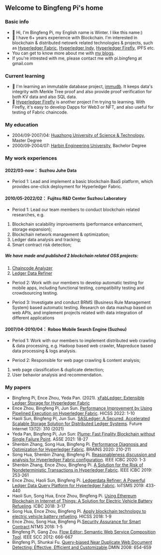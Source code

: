 ## Welcome to Bingfeng Pi's home

### Basic info 
- 👋 Hi, I'm Bingfeng Pi, my English name is Winter. I like this name:)
- 👀 I have 6+ years experience with Blockchain. I'm interested in blockchain & distributed netowrk related technologies & projects, such as [Hyperledger Fabric](https://github.com/hyperledger/fabric), [Hyperledger Indy](https://github.com/hyperledger/indy-node), [Hyperledger Firefly](https://github.com/hyperledger/firefly), IPFS etc. 
- You can get to know more about me with [my blogs](https://www.jianshu.com/u/e9bee1674dac). 
- If you're intrested with me, please contact me with pi.bingfeng at gmail.com


### Current learning
- 🌱 I'm learning an immutable database project, [immudb](https://github.com/codenotary/immudb). It keeps data's integrity with Merkle Tree proof and also provide proof verification for both KV data and also SQL data.
- 💞️ [Hyperledger Firefly](https://github.com/hyperledger/firefly) is another project I'm trying to learning. With Firefly, it's easy to develop Dapps for Web3 or NFT, and also useful for testing of Fabric chaincode. 

### My education
- 2004/09-2007/04: [Huazhong University of Science & Technology](https://www.hust.edu.cn/), Master Degree
- 2000/09-2004/07: [Harbin Engineering University](http://www.hrbeu.edu.cn/), Bachelor Degree

### My work experiences
#### 2022/03-now：  Suzhou Juhe Data
- Period 1: Lead and implement a basic blockchain BaaS platform, which provides one-click deployment for Hyperledger Fabric.

#### 2010/05-2022/02： Fujitsu R&D Center Suzhou Laboratory
- Period 1: Lead our team members to conduct blockchain related researches, e.g.
1. Blockchain scalability improvements (performance enhancement, storage expansion);
2. Blockchain network management & optimization;
3. Ledger data analysis and tracking;
4. Smart contract risk detection;
##### We have made and published 2 blockchain related OSS projects:
1. [Chaincode Analyzer](https://github.com/FujitsuLaboratories/ChaincodeAnalyzer)
2. [Ledger Data Refiner](https://github.com/FujitsuLaboratories/Ledger-Data-Refiner)

- Period 2: Work with our members to develop automatic testing for mobile apps, including functional testing, compatibility testing and crowdsourcing testing.

- Period 3: Investigate and conduct BRMS (Business Rule Management System) based automatic testing. Research on data mashup based on web APIs, and implement projects related with data integration of different applications

#### 2007/04-2010/04： Roboo Mobile Search Engine (Suzhou)
- Period 1: Work with our members to implement distributed web crawling & data processing, e.g. Hadoop based web crawler, Mapreduce based data processing & logs analysis.

- Period 2: Responsible for web page crawling & content analysis;
1. web page classification & duplicate detection;
2. User behavior analysis and recommendation.


### My papers
- Bingfeng Pi, Ence Zhou, Yeda Pan. (2021). [xFabLedger: Extensible Ledger Storage for Hyperledger Fabric](https://ieeexplore.ieee.org/document/9463838/)
- Ence Zhou, Bingfeng Pi, Jun Sun. [Performance Improvement by Using Pipelined Execution on Hyperledger Fabric](https://scholarspace.manoa.hawaii.edu/items/25cf4229-543e-4234-bae6-b4497ddc747d). HICSS 2022: 1-10
- Haoli Sun, Bingfeng Pi, Jun Sun. [SASLedger: A Secured, Accelerated Scalable Storage Solution for Distributed Ledger Systems](). Future Internet 13(12): 310 (2021)
- Yeda Pan, Bingfeng Pi, Jun Sun: [Plume: Fast Finality Blockchain without Single Failure Point](). ASSE 2021: 18-27
- Shenbin Zhang, Song Hua, Bingfeng Pi. [Performance Diagnosis and Optimization for Hyperledger Fabric](). BRAINS 2020: 210-211
- Song Hua, Shenbin Zhang, Bingfeng Pi. [Reasonableness discussion and analysis for Hyperledger Fabric configuration](). IEEE ICBC 2020: 1-3
- Shenbin Zhang, Ence Zhou, Bingfeng Pi. [A Solution for the Risk of Nondeterministic Transactions in Hyperledger Fabric]().  IEEE ICBC 2019: 253-261
- Ence Zhou, Haoli Sun, Bingfeng Pi. [Ledgerdata Refiner: A Powerful Ledger Data Query Platform for Hyperledger Fabric](). IoTSMS 2019: 433-440
- Haoli Sun, Song Hua, Ence Zhou, Bingfeng Pi. [Using Ethereum Blockchain in Internet of Things: A Solution for Electric Vehicle Battery Refueling](). ICBC 2018: 3-17
- Song Hua, Ence Zhou, Bingfeng Pi. [Apply blockchain technology to electric vehicle battery refueling](). HICSS 2018: 1-9
- Ence Zhou, Song Hua, Bingfeng Pi.[Security Assurance for Smart Contract]().NTMS 2018: 1-5
- Bingfeng Pi, Gang Zou. [Flow Editor: Semantic Web Service Composition Tool](). IEEE SCC 2012: 666-667
- Bingfeng Pi, Shunkai Fu. [Query-biased Near Duplicate Web Document Detecting: Effective, Efficient and Customizable]().DMIN 2008: 654-659

